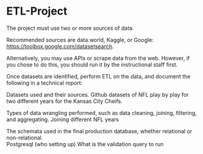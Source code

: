 # ETL-Project

The project must use two or more sources of data.

Recommended sources are data.world, Kaggle, or Google: https://toolbox.google.com/datasetsearch.

Alternatively, you may use APIs or scrape data from the web. However, if you chose to do this, you should run it by the instructional staff first.

Once datasets are identified, perform ETL on the data, and document the following in a technical report:


Datasets used and their sources.
  Github datasets of NFL play by play for two different years for the Kansas City Cheifs. 
  


Types of data wrangling performed, such as data cleaning, joining, filtering, and aggregating.
  Joining different NFL years
  


The schemata used in the final production database, whether relational or non-relational.  
  Postgresql (who setting up)
  What is the validation query to run
